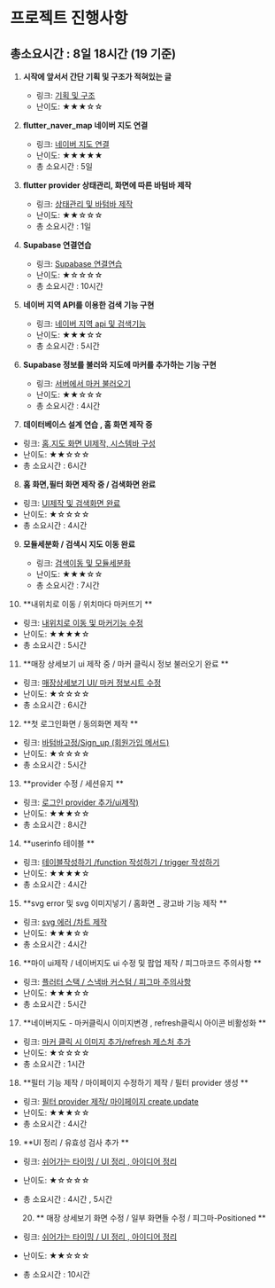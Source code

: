 # 프로젝트 진행사항

## 총소요시간 : 8일 18시간 (19 기준)

1. **시작에 앞서서 간단 기획 및 구조가 적혀있는 글**
    - 링크: [기획 및 구조](https://game-chanda.tistory.com/174)
    - 난이도: ★★★☆☆

2. **flutter_naver_map 네이버 지도 연결**
    - 링크: [네이버 지도 연결](https://game-chanda.tistory.com/175)
    - 난이도: ★★★★★
    - 총 소요시간 : 5일

3. **flutter provider 상태관리, 화면에 따른 바텀바 제작**
    - 링크: [상태관리 및 바텀바 제작](https://game-chanda.tistory.com/176)
    - 난이도: ★★☆☆☆
    - 총 소요시간 : 1일

4. **Supabase 연결연습**
    - 링크: [Supabase 연결연습](https://game-chanda.tistory.com/177)
    - 난이도: ★☆☆☆☆
    - 총 소요시간 : 10시간


5. **네이버 지역 API를 이용한 검색 기능 구현**
    - 링크: [네이버 지역 api 및 검색기능](https://game-chanda.tistory.com/178)
    - 난이도: ★★★☆☆
    - 총 소요시간 : 5시간

6. **Supabase 정보를 불러와 지도에 마커를 추가하는 기능 구현**
    - 링크: [서버에서 마커 불러오기](https://game-chanda.tistory.com/179)
    - 난이도: ★★☆☆☆
    - 총 소요시간 : 4시간

7. **데이터베이스 설계 연습 , 홈 화면 제작 중**

- 링크: [홈,지도 화면 UI제작, 시스템바 구성](https://game-chanda.tistory.com/180)
- 난이도: ★★☆☆☆
- 총 소요시간 : 6시간

8. **홈 화면,필터 화면 제작 중 / 검색화면 완료**

- 링크: [UI제작 및 검색화면 완료](https://game-chanda.tistory.com/181)
- 난이도: ★☆☆☆☆
- 총 소요시간 : 4시간

9. **모듈세분화 / 검색시 지도 이동 완료**
    - 링크: [검색이동 및 모듈세분화](https://game-chanda.tistory.com/182)
    - 난이도: ★★★☆☆
    - 총 소요시간 : 7시간

10. **내위치로 이동 / 위치마다 마커뜨기 **

- 링크: [내위치로 이동 및 마커기능 수정](https://game-chanda.tistory.com/183)
- 난이도: ★★★★☆
- 총 소요시간 : 5시간

11. **매장 상세보기 ui 제작 중 / 마커 클릭시 정보 불러오기 완료 **

- 링크: [매장상세보기 UI/ 마커 정보시트 수정](https://game-chanda.tistory.com/184)
- 난이도: ★☆☆☆☆
- 총 소요시간 : 6시간


12. **첫 로그인화면 / 동의화면 제작 **

- 링크: [바텀바고정/Sign_up (회원가입 메서드)](https://game-chanda.tistory.com/185)
- 난이도: ★☆☆☆☆
- 총 소요시간 : 5시간


13. **provider 수정 / 세션유지 **

- 링크: [로그인 provider 추가/ui제작)](https://game-chanda.tistory.com/186)
- 난이도: ★★★☆☆
- 총 소요시간 : 8시간

14. **userinfo 테이블 **

- 링크: [테이블작성하기 /function 작성하기 / trigger 작성하기 ](https://game-chanda.tistory.com/187)
- 난이도: ★★★★☆
- 총 소요시간 : 4시간

15. **svg error 및 svg 이미지넣기 / 홈화면 _ 광고바 기능 제작 **

- 링크: [svg 에러 /차트 제작](https://game-chanda.tistory.com/188)
- 난이도: ★★★☆☆
- 총 소요시간 : 4시간

16. **마이 ui제작 / 네이버지도 ui 수정 및 팝업 제작 / 피그마코드 주의사항 **

- 링크: [플러터 스택 / 스낵바 커스텀 / 피그마 주의사항](https://game-chanda.tistory.com/189)
- 난이도: ★★★☆☆
- 총 소요시간 : 5시간

17. **네이버지도 - 마커클릭시 이미지변경 , refresh클릭시 아이콘 비활성화 **

- 링크: [마커 클릭 시 이미지 추가/refresh 제스처 추가](https://game-chanda.tistory.com/190)
- 난이도: ★☆☆☆☆
- 총 소요시간 : 1시간

18. **필터 기능 제작 / 마이페이지 수정하기 제작 / 필터 provider 생성 **

- 링크: [필터 provider 제작/ 마이페이지 create,update](https://game-chanda.tistory.com/191)
- 난이도: ★★★☆☆
- 총 소요시간 : 4시간

19. **UI 정리 / 유효성 검사 추가 **

- 링크: [쉬어가는 타이밍 / UI 정리 , 아이디어 정리 ](https://game-chanda.tistory.com/191)
- 난이도: ★☆☆☆☆
- 총 소요시간 : 4시간 , 5시간

  20. ** 매장 상세보기 화면 수정 / 일부 화면들 수정 / 피그마-Positioned **

- 링크: [쉬어가는 타이밍 / UI 정리 , 아이디어 정리 ](https://game-chanda.tistory.com/192)
- 난이도: ★★☆☆☆
- 총 소요시간 : 10시간